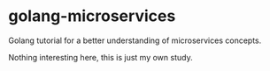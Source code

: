# golang-microservices

Golang tutorial for a better understanding of microservices concepts.

Nothing interesting here, this is just my own study.